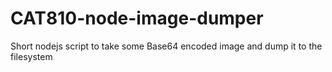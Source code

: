 CAT810-node-image-dumper
========================

Short nodejs script to take some Base64 encoded image and dump it to the filesystem